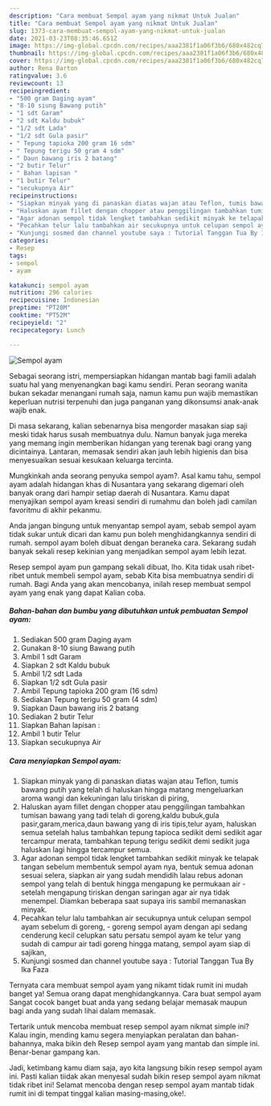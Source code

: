 ```yaml
---
description: "Cara membuat Sempol ayam yang nikmat Untuk Jualan"
title: "Cara membuat Sempol ayam yang nikmat Untuk Jualan"
slug: 1373-cara-membuat-sempol-ayam-yang-nikmat-untuk-jualan
date: 2021-03-23T08:35:46.651Z
image: https://img-global.cpcdn.com/recipes/aaa2381f1a06f3b6/680x482cq70/sempol-ayam-foto-resep-utama.jpg
thumbnail: https://img-global.cpcdn.com/recipes/aaa2381f1a06f3b6/680x482cq70/sempol-ayam-foto-resep-utama.jpg
cover: https://img-global.cpcdn.com/recipes/aaa2381f1a06f3b6/680x482cq70/sempol-ayam-foto-resep-utama.jpg
author: Rena Barton
ratingvalue: 3.6
reviewcount: 13
recipeingredient:
- "500 gram Daging ayam"
- "8-10 siung Bawang putih"
- "1 sdt Garam"
- "2 sdt Kaldu bubuk"
- "1/2 sdt Lada"
- "1/2 sdt Gula pasir"
- " Tepung tapioka 200 gram 16 sdm"
- " Tepung terigu 50 gram 4 sdm"
- " Daun bawang iris 2 batang"
- "2 butir Telur"
- " Bahan lapisan "
- "1 butir Telur"
- "secukupnya Air"
recipeinstructions:
- "Siapkan minyak yang di panaskan diatas wajan atau Teflon, tumis bawang putih yang telah di haluskan hingga matang mengeluarkan aroma wangi dan kekuningan lalu tiriskan di piring,"
- "Haluskan ayam fillet dengan chopper atau penggilingan tambahkan tumisan bawang yang tadi telah di goreng,kaldu bubuk,gula pasir,garam,merica,daun bawang yang di iris tipis,telur ayam, haluskan semua setelah halus tambahkan tepung tapioca sedikit demi sedikit agar tercampur merata, tambahkan tepung terigu sedikit demi sedikit juga haluskan lagi hingga tercampur semua."
- "Agar adonan sempol tidak lengket tambahkan sedikit minyak ke telapak tangan sebelum membentuk sempol ayam nya, bentuk semua adonan sesuai selera, siapkan air yang sudah mendidih lalau rebus adonan sempol yang telah di bentuk hingga mengapung ke permukaan air setelah mengapung tiriskan dengan saringan agar air nya tidak menempel. Diamkan beberapa saat supaya iris sambil memanaskan minyak."
- "Pecahkan telur lalu tambahkan air secukupnya untuk celupan sempol ayam sebelum di goreng, goreng sempol ayam dengan api sedang cenderung kecil celupkan satu persatu sempol ayam ke telur yang sudah di campur air tadi goreng hingga matang, sempol ayam siap di sajikan,"
- "Kunjungi sosmed dan channel youtube saya : Tutorial Tanggan Tua By Ika Faza"
categories:
- Resep
tags:
- sempol
- ayam

katakunci: sempol ayam 
nutrition: 296 calories
recipecuisine: Indonesian
preptime: "PT20M"
cooktime: "PT52M"
recipeyield: "2"
recipecategory: Lunch

---
```



![Sempol ayam](https://img-global.cpcdn.com/recipes/aaa2381f1a06f3b6/680x482cq70/sempol-ayam-foto-resep-utama.jpg)

Sebagai seorang istri, mempersiapkan hidangan mantab bagi famili adalah suatu hal yang menyenangkan bagi kamu sendiri. Peran seorang  wanita bukan sekadar menangani rumah saja, namun kamu pun wajib memastikan keperluan nutrisi terpenuhi dan juga panganan yang dikonsumsi anak-anak wajib enak.

Di masa  sekarang, kalian sebenarnya bisa mengorder masakan siap saji meski tidak harus susah membuatnya dulu. Namun banyak juga mereka yang memang ingin memberikan hidangan yang terenak bagi orang yang dicintainya. Lantaran, memasak sendiri akan jauh lebih higienis dan bisa menyesuaikan sesuai kesukaan keluarga tercinta. 



Mungkinkah anda seorang penyuka sempol ayam?. Asal kamu tahu, sempol ayam adalah hidangan khas di Nusantara yang sekarang digemari oleh banyak orang dari hampir setiap daerah di Nusantara. Kamu dapat menyajikan sempol ayam kreasi sendiri di rumahmu dan boleh jadi camilan favoritmu di akhir pekanmu.

Anda jangan bingung untuk menyantap sempol ayam, sebab sempol ayam tidak sukar untuk dicari dan kamu pun boleh menghidangkannya sendiri di rumah. sempol ayam boleh dibuat dengan beraneka cara. Sekarang sudah banyak sekali resep kekinian yang menjadikan sempol ayam lebih lezat.

Resep sempol ayam pun gampang sekali dibuat, lho. Kita tidak usah ribet-ribet untuk membeli sempol ayam, sebab Kita bisa membuatnya sendiri di rumah. Bagi Anda yang akan mencobanya, inilah resep membuat sempol ayam yang enak yang dapat Kalian coba.

<!--inarticleads1-->

##### Bahan-bahan dan bumbu yang dibutuhkan untuk pembuatan Sempol ayam:

1. Sediakan 500 gram Daging ayam
1. Gunakan 8-10 siung Bawang putih
1. Ambil 1 sdt Garam
1. Siapkan 2 sdt Kaldu bubuk
1. Ambil 1/2 sdt Lada
1. Siapkan 1/2 sdt Gula pasir
1. Ambil  Tepung tapioka 200 gram (16 sdm)
1. Sediakan  Tepung terigu 50 gram (4 sdm)
1. Siapkan  Daun bawang iris 2 batang
1. Sediakan 2 butir Telur
1. Siapkan  Bahan lapisan :
1. Ambil 1 butir Telur
1. Siapkan secukupnya Air




<!--inarticleads2-->

##### Cara menyiapkan Sempol ayam:

1. Siapkan minyak yang di panaskan diatas wajan atau Teflon, tumis bawang putih yang telah di haluskan hingga matang mengeluarkan aroma wangi dan kekuningan lalu tiriskan di piring,
1. Haluskan ayam fillet dengan chopper atau penggilingan tambahkan tumisan bawang yang tadi telah di goreng,kaldu bubuk,gula pasir,garam,merica,daun bawang yang di iris tipis,telur ayam, haluskan semua setelah halus tambahkan tepung tapioca sedikit demi sedikit agar tercampur merata, tambahkan tepung terigu sedikit demi sedikit juga haluskan lagi hingga tercampur semua.
1. Agar adonan sempol tidak lengket tambahkan sedikit minyak ke telapak tangan sebelum membentuk sempol ayam nya, bentuk semua adonan sesuai selera, siapkan air yang sudah mendidih lalau rebus adonan sempol yang telah di bentuk hingga mengapung ke permukaan air - setelah mengapung tiriskan dengan saringan agar air nya tidak menempel. Diamkan beberapa saat supaya iris sambil memanaskan minyak.
1. Pecahkan telur lalu tambahkan air secukupnya untuk celupan sempol ayam sebelum di goreng, - goreng sempol ayam dengan api sedang cenderung kecil celupkan satu persatu sempol ayam ke telur yang sudah di campur air tadi goreng hingga matang, sempol ayam siap di sajikan,
1. Kunjungi sosmed dan channel youtube saya : Tutorial Tanggan Tua By Ika Faza




Ternyata cara membuat sempol ayam yang nikamt tidak rumit ini mudah banget ya! Semua orang dapat menghidangkannya. Cara buat sempol ayam Sangat cocok banget buat anda yang sedang belajar memasak maupun bagi anda yang sudah lihai dalam memasak.

Tertarik untuk mencoba membuat resep sempol ayam nikmat simple ini? Kalau ingin, mending kamu segera menyiapkan peralatan dan bahan-bahannya, maka bikin deh Resep sempol ayam yang mantab dan simple ini. Benar-benar gampang kan. 

Jadi, ketimbang kamu diam saja, ayo kita langsung bikin resep sempol ayam ini. Pasti kalian tiidak akan menyesal sudah bikin resep sempol ayam nikmat tidak ribet ini! Selamat mencoba dengan resep sempol ayam mantab tidak rumit ini di tempat tinggal kalian masing-masing,oke!.

